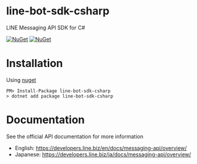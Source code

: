 # line-bot-sdk-csharp
LINE Messaging API SDK for C#

[![NuGet](https://img.shields.io/nuget/v/line-bot-sdk-csharp.svg)](https://www.nuget.org/packages/line-bot-sdk-csharp/)
[![NuGet](https://img.shields.io/nuget/dt/line-bot-sdk-csharp.svg)](https://www.nuget.org/packages/line-bot-sdk-csharp/)  

# Installation
Using [nuget](https://www.nuget.org/packages/line-bot-sdk-csharp/)
```
PM> Install-Package line-bot-sdk-csharp
> dotnet add package line-bot-sdk-csharp
```
# Documentation
See the official API documentation for more information
- English: https://developers.line.biz/en/docs/messaging-api/overview/
- Japanese: https://developers.line.biz/ja/docs/messaging-api/overview/

